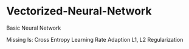 # Vectorized-Neural-Network
Basic Neural Network

Missing Is: Cross Entropy 
            Learning Rate Adaption 
            L1, L2 Regularization
